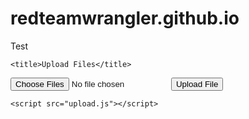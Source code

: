# redteamwrangler.github.io
Test
<!DOCTYPE html>
<html lang="en">

<head>
    <meta charset="UTF-8">
    <meta name="viewport" content="width=device-width, initial-scale=1.0">
    <meta http-equiv="X-UA-Compatible" content="ie=edge">

    <title>Upload Files</title>

</head>

<body>
    <form method="post" enctype="multipart/form-data">
        <input type="file" name="files[]" multiple>
        <input type="submit" value="Upload File" name="submit">
    </form>

	<script src="upload.js"></script>
</body>

</html>
